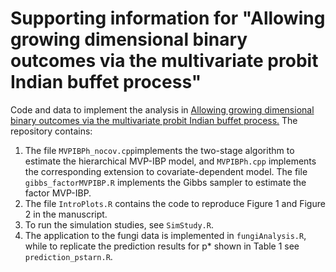 # Supporting information for "Allowing growing dimensional binary outcomes via the multivariate probit Indian buffet process"

Code and data to implement the analysis in [Allowing growing dimensional binary outcomes via the multivariate probit Indian buffet process.](https://arxiv.org/abs/2402.13384)
The repository contains:
1. The file `MVPIBPh_nocov.cpp`implements the two-stage algorithm to estimate the hierarchical MVP-IBP model, and `MVPIBPh.cpp` implements the corresponding extension to covariate-dependent model. The file `gibbs_factorMVPIBP.R` implements the Gibbs sampler to estimate the factor MVP-IBP.
2. The file `IntroPlots.R` contains the code to reproduce Figure 1 and Figure 2 in the manuscript. 
3. To run the simulation studies, see `SimStudy.R`.
4. The application to the fungi data is implemented in `fungiAnalysis.R`, while to replicate the prediction results for p* shown in Table 1 see `prediction_pstarn.R`. 
